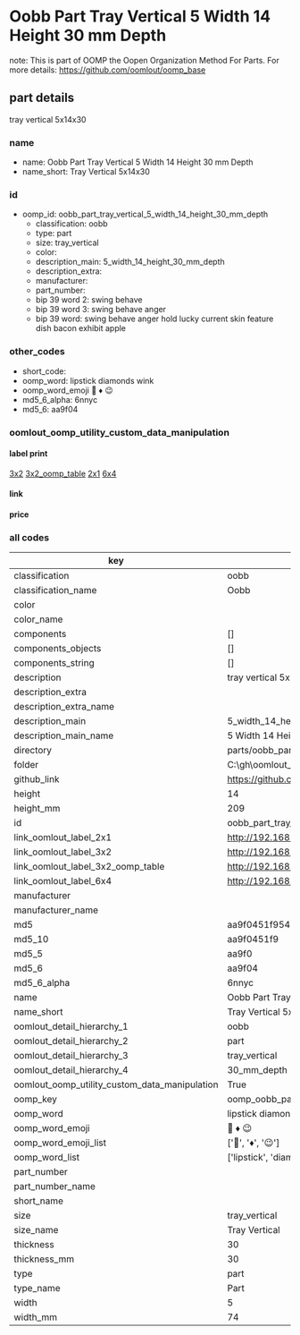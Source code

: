 # Oobb Part Tray Vertical 5 Width 14 Height 30 mm Depth  

note: This is part of OOMP the Oopen Organization Method For Parts. For more details: https://github.com/oomlout/oomp_base

##  part details
  



tray vertical 5x14x30



### name
* name: Oobb Part Tray Vertical 5 Width 14 Height 30 mm Depth
* name_short: Tray Vertical 5x14x30 
### id
* oomp_id: oobb_part_tray_vertical_5_width_14_height_30_mm_depth
  * classification: oobb
  * type: part
  * size: tray_vertical
  * color: 
  * description_main: 5_width_14_height_30_mm_depth
  * description_extra: 
  * manufacturer: 
  * part_number: 
  * bip 39 word 2: swing behave
  * bip 39 word 3: swing behave anger
  * bip 39 word: swing behave anger hold lucky current skin feature dish bacon exhibit apple

### other_codes
* short_code: 
* oomp_word: lipstick diamonds wink
* oomp_word_emoji :lipstick: :diamonds: :wink:
* md5_6_alpha: 6nnyc
* md5_6: aa9f04






### oomlout_oomp_utility_custom_data_manipulation
#### label print
[3x2](http://192.168.1.245:1112/?label=oomp%206nnyc)
[3x2_oomp_table](http://192.168.1.108:1112/?label=oomp%206nnyc)
[2x1](http://192.168.1.242:1112/?label=oomp%206nnyc)
[6x4](http://192.168.1.55:1112/?label=oomp%206nnyc)    

#### link

                              

#### price







### all codes 
| key | value |  
| --- | --- |  
| classification | oobb |  
| classification_name | Oobb |  
| color |  |  
| color_name |  |  
| components | [] |  
| components_objects | [] |  
| components_string | [] |  
| description | tray vertical 5x14x30 |  
| description_extra |  |  
| description_extra_name |  |  
| description_main | 5_width_14_height_30_mm_depth |  
| description_main_name | 5 Width 14 Height 30 mm Depth |  
| directory | parts/oobb_part_tray_vertical_5_width_14_height_30_mm_depth |  
| folder | C:\gh\oomlout_oobb_version_4_generated_parts\parts\oobb_part_tray_vertical_5_width_14_height_30_mm_depth |  
| github_link | https://github.com/oomlout/oomlout_oomp_part_src/tree/main/parts/oobb_part_tray_vertical_5_width_14_height_30_mm_depth |  
| height | 14 |  
| height_mm | 209 |  
| id | oobb_part_tray_vertical_5_width_14_height_30_mm_depth |  
| link_oomlout_label_2x1 | http://192.168.1.242:1112/?label=oomp%206nnyc |  
| link_oomlout_label_3x2 | http://192.168.1.245:1112/?label=oomp%206nnyc |  
| link_oomlout_label_3x2_oomp_table | http://192.168.1.108:1112/?label=oomp%206nnyc |  
| link_oomlout_label_6x4 | http://192.168.1.55:1112/?label=oomp%206nnyc |  
| manufacturer |  |  
| manufacturer_name |  |  
| md5 | aa9f0451f9543950d84256c811451ee0 |  
| md5_10 | aa9f0451f9 |  
| md5_5 | aa9f0 |  
| md5_6 | aa9f04 |  
| md5_6_alpha | 6nnyc |  
| name | Oobb Part Tray Vertical 5 Width 14 Height 30 mm Depth |  
| name_short | Tray Vertical 5x14x30  |  
| oomlout_detail_hierarchy_1 | oobb |  
| oomlout_detail_hierarchy_2 | part |  
| oomlout_detail_hierarchy_3 | tray_vertical |  
| oomlout_detail_hierarchy_4 | 30_mm_depth |  
| oomlout_oomp_utility_custom_data_manipulation | True |  
| oomp_key | oomp_oobb_part_tray_vertical_5_width_14_height_30_mm_depth |  
| oomp_word | lipstick diamonds wink |  
| oomp_word_emoji | :lipstick: :diamonds: :wink: |  
| oomp_word_emoji_list | [':lipstick:', ':diamonds:', ':wink:'] |  
| oomp_word_list | ['lipstick', 'diamonds', 'wink'] |  
| part_number |  |  
| part_number_name |  |  
| short_name |  |  
| size | tray_vertical |  
| size_name | Tray Vertical |  
| thickness | 30 |  
| thickness_mm | 30 |  
| type | part |  
| type_name | Part |  
| width | 5 |  
| width_mm | 74 |  
